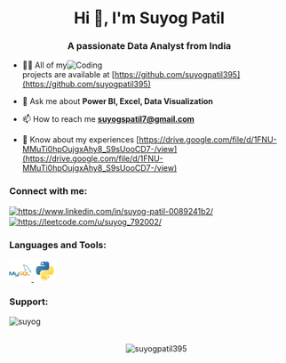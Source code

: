 <h1 align="center">Hi 👋, I'm Suyog Patil</h1>
<h3 align="center">A passionate Data Analyst from India</h3>
<img align="right" alt="Coding" width="400" src="https://camo.githubusercontent.com/4d9f5ecceb711eec6e2018f38a5677dc657c9738d4a65ba3b928c41c0a45b439/68747470733a2f2f6d69726f2e6d656469756d2e636f6d2f6d61782f313336302f302a37513379765349765f7430696f4a2d5a2e676966">

- 👨‍💻 All of my projects are available at [https://github.com/suyogpatil395](https://github.com/suyogpatil395)

- 💬 Ask me about **Power BI, Excel, Data Visualization**

- 📫 How to reach me **suyogspatil7@gmail.com**

- 📄 Know about my experiences [https://drive.google.com/file/d/1FNU-MMuTi0hpOujgxAhy8_S9sUooCD7-/view](https://drive.google.com/file/d/1FNU-MMuTi0hpOujgxAhy8_S9sUooCD7-/view)

<h3 align="left">Connect with me:</h3>
<p align="left">
<a href="https://linkedin.com/in/https://www.linkedin.com/in/suyog-patil-0089241b2/" target="blank"><img align="center" src="https://raw.githubusercontent.com/rahuldkjain/github-profile-readme-generator/master/src/images/icons/Social/linked-in-alt.svg" alt="https://www.linkedin.com/in/suyog-patil-0089241b2/" height="30" width="40" /></a>
<a href="https://www.leetcode.com/https://leetcode.com/u/suyog_792002/" target="blank"><img align="center" src="https://raw.githubusercontent.com/rahuldkjain/github-profile-readme-generator/master/src/images/icons/Social/leet-code.svg" alt="https://leetcode.com/u/suyog_792002/" height="30" width="40" /></a>
</p>

<h3 align="left">Languages and Tools:</h3>
<p align="left"> <a href="https://www.mysql.com/" target="_blank" rel="noreferrer"> <img src="https://raw.githubusercontent.com/devicons/devicon/master/icons/mysql/mysql-original-wordmark.svg" alt="mysql" width="40" height="40"/> </a> <a href="https://www.python.org" target="_blank" rel="noreferrer"> <img src="https://raw.githubusercontent.com/devicons/devicon/master/icons/python/python-original.svg" alt="python" width="40" height="40"/> </a> </p>

<h3 align="left">Support:</h3>
<p><a href="https://www.buymeacoffee.com/suyog"> <img align="left" src="https://cdn.buymeacoffee.com/buttons/v2/default-yellow.png" height="50" width="210" alt="suyog" /></a></p><br><br>

<p><img align="center" src="https://github-readme-stats.vercel.app/api/top-langs?username=suyogpatil395&show_icons=true&locale=en&layout=compact" alt="suyogpatil395" /></p>

